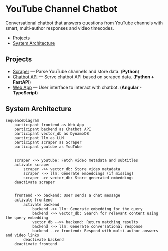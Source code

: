# YouTube Channel Chatbot

Conversational chatbot that answers questions from YouTube channels with smart, multi-author responses and video timecodes.

<!-- mdformat-toc start --slug=github --maxlevel=6 --minlevel=2 -->

- [Projects](#projects)
- [System Architecture](#system-architecture)

<!-- mdformat-toc end -->

## Projects<a name="projects"></a>

- [Scraper](scraper) — Parse YouTube channels and store data. (**Python**)
- [Chatbot API](backend) — Serve chatbot API based on scraped data. (**Python + FastAPI**)
- [Web App](frontend) — User interface to interact with chatbot. (**Angular - TypeScript**)

## System Architecture<a name="system-architecture"></a>

```mermaid
sequenceDiagram
    participant frontend as Web App
    participant backend as Chatbot API
    participant vector_db as DynamoDB
    participant llm as LLM
    participant scraper as Scraper
    participant youtube as YouTube

    
    scraper ->> youtube: Fetch video metadata and subtitles
    activate scraper
        scraper ->> vector_db: Store video metadata
        scraper ->> llm: Generate embeddings (if missing)
        scraper ->> vector_db: Store generated embeddings
    deactivate scraper

    
    frontend ->> backend: User sends a chat message
    activate frontend
        activate backend
            backend ->> llm: Generate embedding for the query
            backend ->> vector_db: Search for relevant content using the query embedding
            vector_db -->> backend: Return matching results
            backend ->> llm: Generate conversational response
            backend -->> frontend: Respond with multi-author answers and video links
        deactivate backend
    deactivate frontend
```
